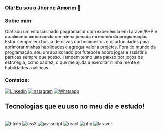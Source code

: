### Olá! Eu sou o Jhonne Amorim 👋

### Sobre mim:
Olá! Sou um entusiasmado programador com experiência em Laravel/PHP e atualmente embarcando em minha jornada no mundo da programação. Estou sempre em busca de novos conhecimentos e oportunidades para aprimorar minhas habilidades e agregar valor a projetos.
Fora do mundo da programação, sou um apaixonado por futebol e adoro jogar e assistir a partidas sempre que posso. Também tenho uma paixão por jogos de estratégia, como xadrez, o que me ajuda a exercitar minha mente e habilidades analíticas.

### Contatos:

[![Linkedin](https://img.shields.io/badge/LinkedIn-0077B5?style=for-the-badge&logo=linkedin&logoColor=white)](https://www.linkedin.com/in/jhonne-amorim-oliveira-b8b95a243/)
[![Instagram](https://img.shields.io/badge/Instagram-E4405F?style=for-the-badge&logo=instagram&logoColor=white)](https://www.instagram.com/jhonne_a_o/)
[![Whatsapp](https://img.shields.io/badge/WhatsApp-25D366?style=for-the-badge&logo=whatsapp&logoColor=white)](https://wa.me/5585984570274)

## Tecnologias que eu uso no meu dia e estudo!
<div style="display: inline_block"><br/>
  <img align="center" alt="html5" src="https://img.shields.io/badge/HTML5-E34F26?style=for-the-badge&logo=html5&logoColor=white"/>
   <img align="center" alt="css3" src="https://img.shields.io/badge/CSS3-1572B6?style=for-the-badge&logo=css3&logoColor=white"/>
    <img align="center" alt="javascript" src="https://img.shields.io/badge/JavaScript-F7DF1E?style=for-the-badge&logo=javascript&logoColor=black"/>
     <img align="center" alt="react" src="https://img.shields.io/badge/React-20232A?style=for-the-badge&logo=react&logoColor=61DAFB"/>
      <img align="center" alt="php" src="https://img.shields.io/badge/PHP-777BB4?style=for-the-badge&logo=php&logoColor=white"/>
       <img align="center" alt="laravel" src="https://img.shields.io/badge/Laravel-FF2D20?style=for-the-badge&logo=laravel&logoColor=white"/>
</div><br/>

